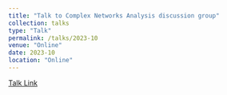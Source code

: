 ```yaml
---
title: "Talk to Complex Networks Analysis discussion group"
collection: talks
type: "Talk"
permalink: /talks/2023-10
venue: "Online"
date: 2023-10
location: "Online"
---
```


[Talk Link](https://www.iit.demokritos.gr/complex-networks-analysis-think-tank/)